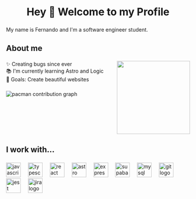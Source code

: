 <!--
**Ferdinan7/Ferdinan7** is a ✨ _special_ ✨ repository because its `README.md` (this file) appears on your GitHub profile.
-->

<h1 align="center">Hey 👋 Welcome to my Profile</h1>

###

<p align="left">My name is Fernando and I'm a software engineer student.</p>

###

<h2 align="left">About me</h2>

###

<img align="right" height="200" src="https://raw.githubusercontent.com/Ferdinan7/mygif/refs/heads/main/9rumqm.gif"  />

###

<p align="left">✨ Creating bugs since ever<br>📚 I'm currently learning Astro and Logic<br>🎯 Goals: Create beautiful websites</p>

###

<picture>
  <source media="(prefers-color-scheme: dark)" srcset="https://raw.githubusercontent.com/Ferdinan7/Ferdinan7/output/pacman-contribution-graph-dark.svg">
  <source media="(prefers-color-scheme: light)" srcset="https://raw.githubusercontent.com/Ferdinan7/Ferdinan7/output/pacman-contribution-graph.svg">
  <img alt="pacman contribution graph" src="https://raw.githubusercontent.com/Ferdinan7/Ferdinan7/output/pacman-contribution-graph.svg">
</picture>

###

<br clear="both">

<h2 align="left">I work with...</h2>

###

<div align="left">
  <img src="https://skillicons.dev/icons?i=js" height="40" alt="javascript logo"  />
  <img width="12" />
  <img src="https://skillicons.dev/icons?i=ts" height="40" alt="typescript logo"  />
  <img width="12" />
  <img src="https://skillicons.dev/icons?i=react" height="40" alt="react logo"  />
  <img width="12" />
  <img src="https://skillicons.dev/icons?i=astro" height="40" alt="astro logo"  />
  <img width="12" />
  <img src="https://skillicons.dev/icons?i=express" height="40" alt="express logo"  />
  <img width="12" />
  <img src="https://cdn.simpleicons.org/supabase/3ECF8E" height="40" alt="supabase logo"  />
  <img width="12" />
  <img src="https://skillicons.dev/icons?i=mysql" height="40" alt="mysql logo"  />
  <img width="12" />
  <img src="https://skillicons.dev/icons?i=git" height="40" alt="git logo"  />
  <img width="12" />
  <img src="https://skillicons.dev/icons?i=jest" height="40" alt="jest logo"  />
  <img width="12" />
  <img src="https://cdn.simpleicons.org/jira/0052CC" height="40" alt="jira logo"  />
</div>

###
